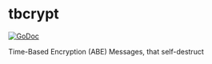 # tbcrypt

[![GoDoc](https://godoc.org/github.com/mad-day/tbcrypt?status.svg)](https://godoc.org/github.com/mad-day/tbcrypt)

Time-Based Encryption (ABE) Messages, that self-destruct



